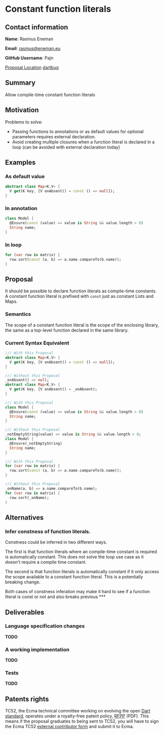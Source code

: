 # Constant function literals

## Contact information

**Name**: Rasmus Eneman  

**Email**: rasmus@eneman.eu  

**GitHub Username**: Pajn  

[Proposal Location](https://github.com/Pajn/dep-const-function-literals)
[dartbug](https://code.google.com/p/dart/issues/detail?id=4596)

## Summary

Allow compile-time constant function literals

## Motivation

Problems to solve:

 - Passing functions to annotations or as default values for optional parameters requires external
  declaration.
 - Avoid creating multiple closures when a function literal is declared in a loop
  (can be avoided with external declaration today) 

## Examples

### As default value

```dart
abstract class Map<K,V> {
  V get(K key, [V onAbsent() = const () => null]);
}
```

### In annotation

```dart
class Model {
  @Ensure(const (value) => value is String && value.length > 0)
  String name;
}
```

### In loop

```dart
for (var row in matrix) {
  row.sort(const (a, b) => a.name.compareTo(b.name));
}
```
## Proposal

It should be possible to declare function literals as compile-time constants. A constant function literal is prefixed with `const` just as constant Lists and Maps.

### Semantics

The scope of a constant function literal is the scope of the enclosing library, the same as a top-level function declared in the same library.

### Current Syntax Equivalent

```dart
/// With this Proposal
abstract class Map<K,V> {
  V get(K key, [V onAbsent() = const () => null]);
}

/// Without this Proposal
_onAbsent() => null;
abstract class Map<K,V> {
  V get(K key, [V onAbsent() = _onAbsent);
}
```

```dart
/// With this Proposal
class Model {
  @Ensure(const (value) => value is String && value.length > 0)
  String name;
}

/// Without this Proposal
_notEmptyString(value) => value is String && value.length > 0;
class Model {
  @Ensure(_notEmptyString)
  String name;
}
```

```dart
/// With this Proposal
for (var row in matrix) {
  row.sort(const (a, b) => a.name.compareTo(b.name));
}

/// Without this Proposal
_onName(a, b) => a.name.compareTo(b.name);
for (var row in matrix) {
  row.sort(_onName);
}
```

## Alternatives

### Infer constness of function literals.
Constness could be inferred in two different ways. 

The first is that function literals where an compile-time constant is required is automatically constant. This does not solve the loop use case as it doesn't require a compile time constant.
  
The second is that function literals is automatically constant if it only access the scope available to a constant function literal. This is a potentially breaking change.

Both cases of constness inferation may make it hard to see if a function literal is const or not and also breaks previous ***

## Deliverables

### Language specification changes

**TODO**

### A working implementation

**TODO**

### Tests

**TODO**

## Patents rights

TC52, the Ecma technical committee working on evolving the open [Dart standard][], operates under a royalty-free patent policy, [RFPP][] (PDF). This means if the proposal graduates to being sent to TC52, you will have to sign the Ecma TC52 [external contributor form][] and submit it to Ecma.

[tex]: http://www.latex-project.org/
[language spec]: https://www.dartlang.org/docs/spec/
[dart standard]: http://www.ecma-international.org/publications/standards/Ecma-408.htm
[rfpp]: http://www.ecma-international.org/memento/TC52%20policy/Ecma%20Experimental%20TC52%20Royalty-Free%20Patent%20Policy.pdf
[external contributor form]: http://www.ecma-international.org/memento/TC52%20policy/Contribution%20form%20to%20TC52%20Royalty%20Free%20Task%20Group%20as%20a%20non-member.pdf
